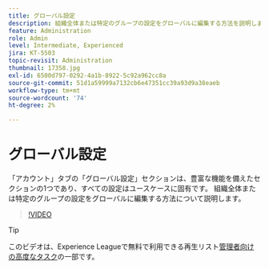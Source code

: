 ```yaml
---
title: グローバル設定
description: 組織全体または特定のグループの設定をグローバルに編集する方法を説明します
feature: Administration
role: Admin
level: Intermediate, Experienced
jira: KT-5503
topic-revisit: Administration
thumbnail: 17358.jpg
exl-id: 6500d797-0292-4a1b-8922-5c92a962cc8a
source-git-commit: 51d1a59999a7132cb6e47351cc39a93d9a38eaeb
workflow-type: tm+mt
source-wordcount: '74'
ht-degree: 2%

---
```


# グローバル設定

「アカウント」タブの「グローバル設定」セクションは、豊富な機能を備えたセクションの1つであり、すべての設定はユースケースに固有です。 組織全体または特定のグループの設定をグローバルに編集する方法について説明します。

>[!VIDEO](https://video.tv.adobe.com/v/3412507?quality=12&learn=on&hidetitle=true)

>[!TIP]
>
>このビデオは、Experience Leagueで無料で利用できる再生リスト[管理者向けの高度なタスク](https://experienceleague.adobe.com/ja/playlists/acrobat-sign-perform-advanced-tasks-administrators)の一部です。

